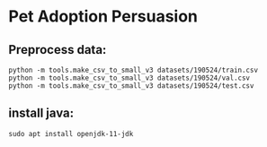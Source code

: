 # Pet Adoption Persuasion

## Preprocess data:

```shell script
python -m tools.make_csv_to_small_v3 datasets/190524/train.csv
python -m tools.make_csv_to_small_v3 datasets/190524/val.csv
python -m tools.make_csv_to_small_v3 datasets/190524/test.csv
```


## install java:

```shell script
sudo apt install openjdk-11-jdk
```